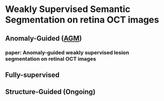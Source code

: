 # Weakly Supervised Semantic Segmentation on retina OCT images
## Anomaly-Guided ([AGM](https://github.com/YangjiaqiDig/WSSS-AGM/tree/master/anomaly_guided))
### paper: Anomaly-guided weakly supervised lesion segmentation on retinal OCT images
## Fully-supervised
## Structure-Guided (Ongoing)